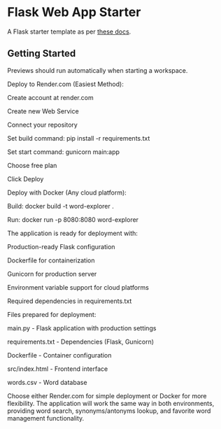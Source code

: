 # Flask Web App Starter

A Flask starter template as per [these docs](https://flask.palletsprojects.com/en/3.0.x/quickstart/#a-minimal-application).

## Getting Started

Previews should run automatically when starting a workspace.


Deploy to Render.com (Easiest Method):

Create account at render.com

Create new Web Service

Connect your repository

Set build command: pip install -r requirements.txt

Set start command: gunicorn main:app

Choose free plan

Click Deploy

Deploy with Docker (Any cloud platform):

Build: docker build -t word-explorer .

Run: docker run -p 8080:8080 word-explorer

The application is ready for deployment with:

Production-ready Flask configuration

Dockerfile for containerization

Gunicorn for production server

Environment variable support for cloud platforms

Required dependencies in requirements.txt

Files prepared for deployment:

main.py - Flask application with production settings

requirements.txt - Dependencies (Flask, Gunicorn)

Dockerfile - Container configuration

src/index.html - Frontend interface

words.csv - Word database

Choose either Render.com for simple deployment or Docker for more flexibility. The application will work the same way in both environments, providing word search, synonyms/antonyms lookup, and favorite word management functionality.